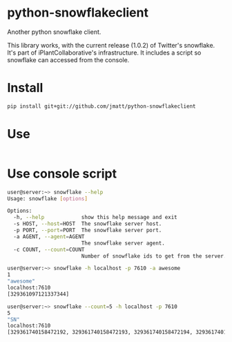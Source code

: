 python-snowflakeclient
======================

Another python snowflake client.

This library works, with the current release (1.0.2) of Twitter's
snowflake. It's part of iPlantCollaborative's infrastructure. It
includes a script so snowflake can accessed from the console.

# Install
```bash
pip install git+git://github.com/jmatt/python-snowflakeclient
```

# Use
```python

```

# Use console script
```bash
user@server:~> snowflake --help
Usage: snowflake [options]

Options:
  -h, --help            show this help message and exit
  -s HOST, --host=HOST  The snowflake server host.
  -p PORT, --port=PORT  The snowflake server port.
  -a AGENT, --agent=AGENT
                        The snowflake server agent.
  -c COUNT, --count=COUNT
                        Number of snowflake ids to get from the server.

user@server:~> snowflake -h localhost -p 7610 -a awesome
1
"awesome"
localhost:7610
[329361097121337344]

user@server:~> snowflake --count=5 -h localhost -p 7610
5
"SN"
localhost:7610
[329361740158472192, 329361740158472193, 329361740158472194, 329361740162666496, 329361740162666497]
```
